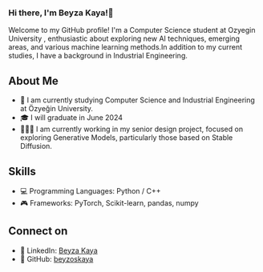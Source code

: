 ### Hi there, I'm Beyza Kaya!🙈

Welcome to my GitHub profile! I'm a Computer Science student at Ozyegin University , enthusiastic about exploring new AI techniques, emerging areas, and various machine learning methods.In addition to my current studies, I have a background in Industrial Engineering.

## About Me

- 🔭 I am currently studying Computer Science and Industrial Engineering at Özyeğin University. 
- 🎓 I will graduate in June 2024 
- 👩🏼‍💻 I am currently working in my senior design project, focused on exploring Generative Models, particularly    those based on Stable Diffusion.
  
## Skills
- 💻 Programming Languages: Python / C++
- 🎮 Frameworks: PyTorch, Scikit-learn, pandas, numpy

## Connect on
- 🔗 LinkedIn: [Beyza Kaya](linkedin.com/in/beyza-kaya-461271225)
- 🔗 GitHub: [beyzoskaya](https://github.com/beyzoskaya)

